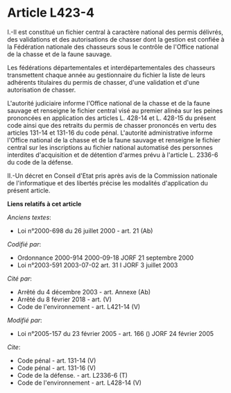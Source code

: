 # Article L423-4

I.-Il est constitué un fichier central à caractère national des permis délivrés, des validations et des autorisations de
chasser dont la gestion est confiée à la Fédération nationale des chasseurs sous le contrôle de l'Office national de la
chasse et de la faune sauvage. 

Les fédérations départementales et interdépartementales des chasseurs transmettent chaque année au gestionnaire du fichier la
liste de leurs adhérents titulaires du permis de chasser, d'une validation et d'une autorisation de chasser. 

L'autorité judiciaire informe l'Office national de la chasse et de la faune sauvage et renseigne le fichier central visé au
premier alinéa sur les peines prononcées en application des articles L. 428-14 et L. 428-15 du présent code ainsi que des
retraits du permis de chasser prononcés en vertu des articles 131-14 et 131-16 du code pénal. L'autorité administrative
informe l'Office national de la chasse et de la faune sauvage et renseigne le fichier central sur les inscriptions au fichier
national automatisé des personnes interdites d'acquisition et de détention d'armes prévu à l'article L. 2336-6 du code de la
défense. 

II.-Un décret en Conseil d'Etat pris après avis de la Commission nationale de l'informatique et des libertés précise les
modalités d'application du présent article.

**Liens relatifs à cet article**

_Anciens textes_:

  - Loi n°2000-698 du 26 juillet 2000 - art. 21 (Ab)

_Codifié par_:

  - Ordonnance 2000-914 2000-09-18 JORF 21 septembre 2000
  - Loi n°2003-591 2003-07-02 art. 31 I JORF 3 juillet 2003

_Cité par_:

  - Arrêté du 4 décembre 2003 - art. Annexe (Ab)
  - Arrêté du 8 février 2018 - art. (V)
  - Code de l'environnement - art. L421-14 (V)

_Modifié par_:

  - Loi n°2005-157 du 23 février 2005 - art. 166 () JORF 24 février 2005

_Cite_:

  - Code pénal - art. 131-14 (V)
  - Code pénal - art. 131-16 (V)
  - Code de la défense. - art. L2336-6 (T)
  - Code de l'environnement - art. L428-14 (V)
